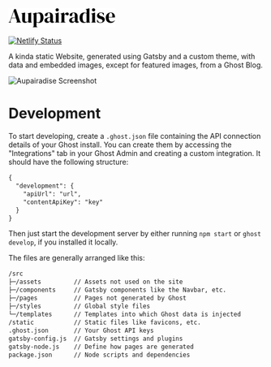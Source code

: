 <a href="https://aupairadise.de" target="_blank" rel="noopener" align="center">
  <img src="https://raw.githubusercontent.com/SkyGuardian42/Aupairadise/master/static/AupairadiseLogoBig.svg?sanitize=true"/>
</a>

[![Netlify Status](https://api.netlify.com/api/v1/badges/01e02403-561e-49e6-9a35-c238a16cce63/deploy-status)](https://app.netlify.com/sites/aupairadise/deploys)

A kinda static Website, generated using Gatsby and a custom theme, with data and embedded images, except for featured images, from a Ghost Blog. 

![Aupairadise Screenshot](https://user-images.githubusercontent.com/12611076/62544286-c64f4b00-b85f-11e9-98fa-875846776895.gif)

# Development
To start developing, create a `.ghost.json` file containing the API connection details of your Ghost install. You can create them by accessing the "Integrations" tab in your Ghost Admin and creating a custom integration. It should have the following structure: 

```
{
  "development": {
    "apiUrl": "url",
    "contentApiKey": "key"
  }
}
```

Then just start the development server by either running `npm start` or `ghost develop`, if you installed it locally. 

The files are generally arranged like this:

```
/src
├─/assets         // Assets not used on the site
├─/components     // Gatsby components like the Navbar, etc. 
├─/pages          // Pages not generated by Ghost
├─/styles         // Global style files
└─/templates      // Templates into which Ghost data is injected
/static           // Static files like favicons, etc.
.ghost.json       // Your Ghost API keys
gatsby-config.js  // Gatsby settings and plugins
gatsby-node.js    // Define how pages are generated
package.json      // Node scripts and dependencies
```

